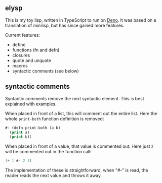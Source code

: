 ## elysp
This is my toy lisp, written in TypeScript to run on [Deno](https://deno.land). It was based on a translation of minilisp, but has since gained more features.

Current features:

- define
- functions (fn and defn)
- closures
- quote and unquote
- macros
- syntactic comments (see below)

## syntactic comments
Syntactic comments remove the next syntactic element. This is best explained with examples.

When placed in front of a list, this will comment out the entire list. Here the whole `print-both` function definition is removed:
```lisp
#- (defn print-both (a b)
  (print a)
  (print b))
```

When placed in front of a value, that value is commented out. Here just `2` will be commented out in the function call:
```lisp
(+ 1 #- 2 3)
```

The implementation of these is straightforward, when "#-" is read, the reader reads the next value and throws it away.